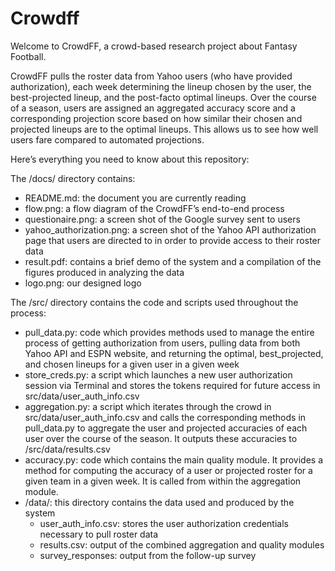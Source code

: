 Crowdff
=======

Welcome to CrowdFF, a crowd-based research project about Fantasy Football.

CrowdFF pulls the roster data from Yahoo users (who have provided authorization), each week determining the lineup chosen by the user, the best-projected lineup, and the post-facto optimal lineups.  Over the course of a season, users are assigned an aggregated accuracy score and a corresponding projection score based on how similar their chosen and projected lineups are to the optimal lineups.  This allows us to see how well users fare compared to automated projections.      

Here’s everything you need to know about this repository:

The /docs/ directory contains:
- README.md: the document you are currently reading
- flow.png: a flow diagram of the CrowdFF’s end-to-end process
- questionaire.png: a screen shot of the Google survey sent to users
- yahoo_authorization.png: a screen shot of the Yahoo API authorization page that users are directed to in order to provide access to their roster data
- result.pdf: contains a brief demo of the system and a compilation of the figures produced in analyzing the data
- logo.png: our designed logo 

The /src/ directory contains the code and scripts used throughout the process:
- pull_data.py: code which provides methods used to manage the entire process of getting authorization from users, pulling data from both Yahoo API and ESPN website, and returning the optimal, best_projected, and chosen lineups for a given user in a given week
- store_creds.py: a script which launches a new user authorization session via Terminal and stores the tokens required for future access in src/data/user_auth_info.csv
- aggregation.py: a script which iterates through the crowd in src/data/user_auth_info.csv and calls the corresponding methods in pull_data.py to aggregate the user and projected accuracies of each user over the course of the season.  It outputs these accuracies to /src/data/results.csv
- accuracy.py: code which contains the main quality module. It provides a method for computing the accuracy of a user or projected roster for a given team in a given week.  It is called from within the aggregation module.
- /data/: this directory contains the data used and produced by the system
	- user_auth_info.csv: stores the user authorization credentials necessary to pull roster data
	- results.csv: output of the combined aggregation and quality modules
	- survey_responses: output from the follow-up survey      

    